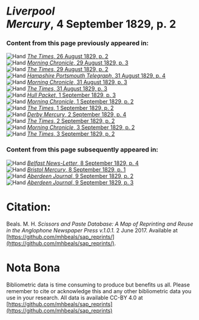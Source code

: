 # *Liverpool Mercury*, 4 September 1829, p. 2  
  
### Content from this page previously appeared in:  
![Hand](http://scissorsandpaste.net/wp-content/uploads/2017/06/smallhandpointer.png) [*The Times*, 26 August 1829, p. 2](https://mhbeals.github.io/sap_html/The-Times/The-Times-26-August-1829-p-2)  
![Hand](http://scissorsandpaste.net/wp-content/uploads/2017/06/smallhandpointer.png) [*Morning Chronicle*, 29 August 1829, p. 3](https://mhbeals.github.io/sap_html/Morning-Chronicle/Morning-Chronicle-29-August-1829-p-3)  
![Hand](http://scissorsandpaste.net/wp-content/uploads/2017/06/smallhandpointer.png) [*The Times*, 29 August 1829, p. 2](https://mhbeals.github.io/sap_html/The-Times/The-Times-29-August-1829-p-2)  
![Hand](http://scissorsandpaste.net/wp-content/uploads/2017/06/smallhandpointer.png) [*Hampshire Portsmouth Telegraph*, 31 August 1829, p. 4](https://mhbeals.github.io/sap_html/Hampshire-Portsmouth-Telegraph/Hampshire-Portsmouth-Telegraph-31-August-1829-p-4)  
![Hand](http://scissorsandpaste.net/wp-content/uploads/2017/06/smallhandpointer.png) [*Morning Chronicle*, 31 August 1829, p. 3](https://mhbeals.github.io/sap_html/Morning-Chronicle/Morning-Chronicle-31-August-1829-p-3)  
![Hand](http://scissorsandpaste.net/wp-content/uploads/2017/06/smallhandpointer.png) [*The Times*, 31 August 1829, p. 3](https://mhbeals.github.io/sap_html/The-Times/The-Times-31-August-1829-p-3)  
![Hand](http://scissorsandpaste.net/wp-content/uploads/2017/06/smallhandpointer.png) [*Hull Packet*, 1 September 1829, p. 3](https://mhbeals.github.io/sap_html/Hull-Packet/Hull-Packet-1-September-1829-p-3)  
![Hand](http://scissorsandpaste.net/wp-content/uploads/2017/06/smallhandpointer.png) [*Morning Chronicle*, 1 September 1829, p. 2](https://mhbeals.github.io/sap_html/Morning-Chronicle/Morning-Chronicle-1-September-1829-p-2)  
![Hand](http://scissorsandpaste.net/wp-content/uploads/2017/06/smallhandpointer.png) [*The Times*, 1 September 1829, p. 2](https://mhbeals.github.io/sap_html/The-Times/The-Times-1-September-1829-p-2)  
![Hand](http://scissorsandpaste.net/wp-content/uploads/2017/06/smallhandpointer.png) [*Derby Mercury*, 2 September 1829, p. 4](https://mhbeals.github.io/sap_html/Derby-Mercury/Derby-Mercury-2-September-1829-p-4)  
![Hand](http://scissorsandpaste.net/wp-content/uploads/2017/06/smallhandpointer.png) [*The Times*, 2 September 1829, p. 2](https://mhbeals.github.io/sap_html/The-Times/The-Times-2-September-1829-p-2)  
![Hand](http://scissorsandpaste.net/wp-content/uploads/2017/06/smallhandpointer.png) [*Morning Chronicle*, 3 September 1829, p. 2](https://mhbeals.github.io/sap_html/Morning-Chronicle/Morning-Chronicle-3-September-1829-p-2)  
![Hand](http://scissorsandpaste.net/wp-content/uploads/2017/06/smallhandpointer.png) [*The Times*, 3 September 1829, p. 2](https://mhbeals.github.io/sap_html/The-Times/The-Times-3-September-1829-p-2)  
  
### Content from this page subsequently appeared in:  
![Hand](http://scissorsandpaste.net/wp-content/uploads/2017/06/smallhandpointer.png) [*Belfast News-Letter*, 8 September 1829, p. 4](https://mhbeals.github.io/sap_html/Belfast-News-Letter/Belfast-News-Letter-8-September-1829-p-4)  
![Hand](http://scissorsandpaste.net/wp-content/uploads/2017/06/smallhandpointer.png) [*Bristol Mercury*, 8 September 1829, p. 1](https://mhbeals.github.io/sap_html/Bristol-Mercury/Bristol-Mercury-8-September-1829-p-1)  
![Hand](http://scissorsandpaste.net/wp-content/uploads/2017/06/smallhandpointer.png) [*Aberdeen Journal*, 9 September 1829, p. 2](https://mhbeals.github.io/sap_html/Aberdeen-Journal/Aberdeen-Journal-9-September-1829-p-2)  
![Hand](http://scissorsandpaste.net/wp-content/uploads/2017/06/smallhandpointer.png) [*Aberdeen Journal*, 9 September 1829, p. 3](https://mhbeals.github.io/sap_html/Aberdeen-Journal/Aberdeen-Journal-9-September-1829-p-3)  


# Citation: 

Beals. M. H. *Scissors and Paste Database: A Map of Reprinting and Reuse in the Anglophone Newspaper Press v.1.0.1.* 2 June 2017. Available at [https://github.com/mhbeals/sap_reprints/](https://github.com/mhbeals/sap_reprints/). 

# Nota Bona

Bibliometric data is time consuming to produce but benefits us all. Please remember to cite or acknowledge this and any other bibliometric data you use in your research. All data is available CC-BY 4.0 at [https://github.com/mhbeals/sap_reprints](https://github.com/mhbeals/sap_reprints)